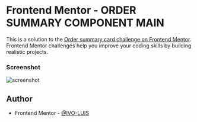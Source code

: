 # Frontend Mentor - ORDER SUMMARY COMPONENT MAIN

This is a solution to the [Order summary card challenge on Frontend Mentor](https://www.frontendmentor.io/challenges/order-summary-component-QlPmajDUj). Frontend Mentor challenges help you improve your coding skills by building realistic projects. 


### Screenshot

![screenshot](https://user-images.githubusercontent.com/119756383/205464489-ca1fb27c-5e91-4da7-af7a-3f9c2746ab27.png)


## Author

- Frontend Mentor - [@IVO-LUIS](https://www.frontendmentor.io/profile/IVO-LUIS)
